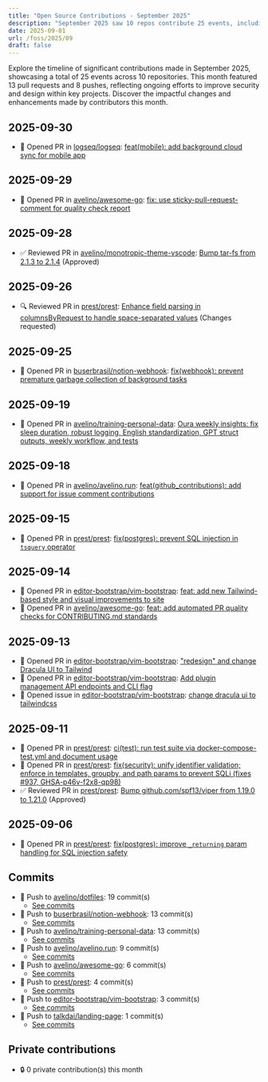 ```yaml
---
title: "Open Source Contributions - September 2025"
description: "September 2025 saw 10 repos contribute 25 events, including 13 PRs and 8 pushes, enhancing security and design across projects."
date: 2025-09-01
url: /foss/2025/09
draft: false
---
```


Explore the timeline of significant contributions made in September 2025, showcasing a total of 25 events across 10 repositories. This month featured 13 pull requests and 8 pushes, reflecting ongoing efforts to improve security and design within key projects. Discover the impactful changes and enhancements made by contributors this month.

## 2025-09-30

- 🔀 Opened PR in [logseq/logseq](https://github.com/logseq/logseq): [feat(mobile): add background cloud sync for mobile app](https://github.com/logseq/logseq/pull/12138)

## 2025-09-29

- 🔀 Opened PR in [avelino/awesome-go](https://github.com/avelino/awesome-go): [fix: use sticky-pull-request-comment for quality check report](https://github.com/avelino/awesome-go/pull/5824)

## 2025-09-28

- ✅ Reviewed PR in [avelino/monotropic-theme-vscode](https://github.com/avelino/monotropic-theme-vscode): [Bump tar-fs from 2.1.3 to 2.1.4](https://github.com/avelino/monotropic-theme-vscode/pull/26#pullrequestreview-3277509577) (Approved)

## 2025-09-26

- 🔍 Reviewed PR in [prest/prest](https://github.com/prest/prest): [Enhance field parsing in columnsByRequest to handle space-separated values](https://github.com/prest/prest/pull/941#pullrequestreview-3271347037) (Changes requested)

## 2025-09-25

- 🔀 Opened PR in [buserbrasil/notion-webhook](https://github.com/buserbrasil/notion-webhook): [fix(webhook): prevent premature garbage collection of background tasks](https://github.com/buserbrasil/notion-webhook/pull/1)

## 2025-09-19

- 🔀 Opened PR in [avelino/training-personal-data](https://github.com/avelino/training-personal-data): [Oura weekly insights: fix sleep duration, robust logging, English standardization, GPT struct outputs, weekly workflow, and tests](https://github.com/avelino/training-personal-data/pull/11)

## 2025-09-18

- 🔀 Opened PR in [avelino/avelino.run](https://github.com/avelino/avelino.run): [feat(github_contributions): add support for issue comment contributions](https://github.com/avelino/avelino.run/pull/58)

## 2025-09-15

- 🔀 Opened PR in [prest/prest](https://github.com/prest/prest): [fix(postgres): prevent SQL injection in `tsquery` operator](https://github.com/prest/prest/pull/940)

## 2025-09-14

- 🔀 Opened PR in [editor-bootstrap/vim-bootstrap](https://github.com/editor-bootstrap/vim-bootstrap): [feat: add new Tailwind-based style and visual improvements to site](https://github.com/editor-bootstrap/vim-bootstrap/pull/442)
- 🔀 Opened PR in [avelino/awesome-go](https://github.com/avelino/awesome-go): [feat: add automated PR quality checks for CONTRIBUTING.md standards](https://github.com/avelino/awesome-go/pull/5810)

## 2025-09-13

- 🔀 Opened PR in [editor-bootstrap/vim-bootstrap](https://github.com/editor-bootstrap/vim-bootstrap): ["redesign" and change Dracula UI to Tailwind](https://github.com/editor-bootstrap/vim-bootstrap/pull/441)
- 🔀 Opened PR in [editor-bootstrap/vim-bootstrap](https://github.com/editor-bootstrap/vim-bootstrap): [Add plugin management API endpoints and CLI flag](https://github.com/editor-bootstrap/vim-bootstrap/pull/439)
- 🐛 Opened issue in [editor-bootstrap/vim-bootstrap](https://github.com/editor-bootstrap/vim-bootstrap): [change dracula ui to tailwindcss](https://github.com/editor-bootstrap/vim-bootstrap/issues/440)

## 2025-09-11

- 🔀 Opened PR in [prest/prest](https://github.com/prest/prest): [ci(test): run test suite via docker-compose-test.yml and document usage](https://github.com/prest/prest/pull/939)
- 🔀 Opened PR in [prest/prest](https://github.com/prest/prest): [fix(security): unify identifier validation; enforce in templates, groupby, and path params to prevent SQLi (fixes #937, GHSA-p46v-f2x8-qp98)](https://github.com/prest/prest/pull/938)
- ✅ Reviewed PR in [prest/prest](https://github.com/prest/prest): [Bump github.com/spf13/viper from 1.19.0 to 1.21.0](https://github.com/prest/prest/pull/936#pullrequestreview-3214007896) (Approved)

## 2025-09-06

- 🔀 Opened PR in [prest/prest](https://github.com/prest/prest): [fix(postgres): improve `_returning` param handling for SQL injection safety](https://github.com/prest/prest/pull/935)

## Commits

- 🔨 Push to [avelino/dotfiles](https://github.com/avelino/dotfiles): 19 commit(s)
  - [See commits](https://github.com/avelino/dotfiles/commits?author=avelino&since=2025-09-01T00:00:00Z&until=2025-09-30T23:59:59Z)
- 🔨 Push to [buserbrasil/notion-webhook](https://github.com/buserbrasil/notion-webhook): 13 commit(s)
  - [See commits](https://github.com/buserbrasil/notion-webhook/commits?author=avelino&since=2025-09-01T00:00:00Z&until=2025-09-30T23:59:59Z)
- 🔨 Push to [avelino/training-personal-data](https://github.com/avelino/training-personal-data): 13 commit(s)
  - [See commits](https://github.com/avelino/training-personal-data/commits?author=avelino&since=2025-09-01T00:00:00Z&until=2025-09-30T23:59:59Z)
- 🔨 Push to [avelino/avelino.run](https://github.com/avelino/avelino.run): 9 commit(s)
  - [See commits](https://github.com/avelino/avelino.run/commits?author=avelino&since=2025-09-01T00:00:00Z&until=2025-09-30T23:59:59Z)
- 🔨 Push to [avelino/awesome-go](https://github.com/avelino/awesome-go): 6 commit(s)
  - [See commits](https://github.com/avelino/awesome-go/commits?author=avelino&since=2025-09-01T00:00:00Z&until=2025-09-30T23:59:59Z)
- 🔨 Push to [prest/prest](https://github.com/prest/prest): 4 commit(s)
  - [See commits](https://github.com/prest/prest/commits?author=avelino&since=2025-09-01T00:00:00Z&until=2025-09-30T23:59:59Z)
- 🔨 Push to [editor-bootstrap/vim-bootstrap](https://github.com/editor-bootstrap/vim-bootstrap): 3 commit(s)
  - [See commits](https://github.com/editor-bootstrap/vim-bootstrap/commits?author=avelino&since=2025-09-01T00:00:00Z&until=2025-09-30T23:59:59Z)
- 🔨 Push to [talkdai/landing-page](https://github.com/talkdai/landing-page): 1 commit(s)
  - [See commits](https://github.com/talkdai/landing-page/commits?author=avelino&since=2025-09-01T00:00:00Z&until=2025-09-30T23:59:59Z)

## Private contributions

- 🔒 0 private contribution(s) this month

